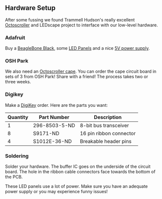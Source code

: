 Hardware Setup
----

After some fussing we found Trammell Hudson's really excellent [Octoscroller](http://trmm.net/Octoscroller) and LEDscape project to interface with our low-level hardware.

### Adafruit

Buy a [BeagleBone Black](https://www.adafruit.com/product/1876), some [LED Panels](https://www.adafruit.com/product/420) and a nice [5V power supply](https://www.adafruit.com/products/658). 

### OSH Park

We also need an [Octoscroller cape](https://oshpark.com/shared_projects/7mSHNZcD). You can order the cape circuit board in sets of 3 from OSH Park! Share with a friend! The process takes two or three weeks.

### Digikey

Make a [DigiKey](http://www.digikey.com) order. Here are the parts you want:

| Quantity   | Part Number  | Description |
|---|---|---|
| 1  | 296-8503-5-ND  | 8-bit bus transceiver |
|  8 | S9171-ND  | 16 pin ribbon connector |
|  4 | S1012E-36-ND | Breakable header pins | 

### Soldering


Solder your hardware. The buffer IC goes on the underside of the circuit board. The hole in the ribbon cable connectors face towards the bottom of the PCB.

These LED panels use a lot of power. Make sure you have an adequate power supply or you may experience funny issues!

